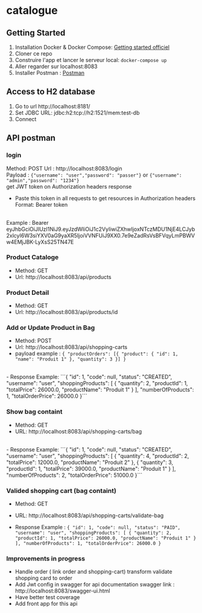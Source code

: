 # catalogue

## Getting Started

1. Installation Docker & Docker Compose: [Getting started officiel](https://docs.docker.com/engine/getstarted/)
2. Cloner ce repo
3. Construire l'app et lancer le serveur local: `docker-compose up`
4. Aller regarder sur localhost:8083
5. Installer Postman : [Postman](https://www.getpostman.com/downloads/)


## Access to H2 database

1. Go to url http://localhost:8181/
2. Set JDBC URL: jdbc:h2:tcp://h2:1521/mem:test-db
3. Connect


## API postman 

### login 

Method: POST
Url : http://localhost:8083/login <br/>
Payload : ```{"username": "user","password": "passer"}``` or ```{"username": "admin","password": "1234"}```
<br/>
get JWT token on Authorization headers response
<br/>
- Paste this token in all requests to get resources in Authorization headers
Format: Bearer token
<br/>
Example : Bearer eyJhbGciOiJIUzI1NiJ9.eyJzdWIiOiJ1c2VyIiwiZXhwIjoxNTczMDU1NjE4LCJyb2xlcyI6W3siYXV0aG9yaXR5IjoiVVNFUiJ9XX0.7e9eZadRsVsBFVqyLmPBWVw4EMjJBK-LyXsS25TN47E

### Product Cataloge

- Method: GET <br/>
- Url: http://localhost:8083/api/products

### Product Detail

- Method: GET <br/>
- Url: http://localhost:8083/api/products/id 

### Add or Update Product in Bag

- Method: POST <br/>
- Url: http://localhost:8083/api/shopping-carts <br/>
- payload example : ```{
  "productOrders": [{
   "product": {
   	 "id": 1,
     "name": "Produit 1"
    },
   "quantity": 3
  }]
}```
<br/>
- Response Example: ```{
    "id": 1,
    "code": null,
    "status": "CREATED",
    "username": "user",
    "shoppingProducts": [
        {
            "quantity": 2,
            "productId": 1,
            "totalPrice": 26000.0,
            "productName": "Produit 1"
        }
    ],
    "numberOfProducts": 1,
    "totalOrderPrice": 26000.0
}```

### Show bag containt

- Method: GET <br/>
- URL: http://localhost:8083/api/shopping-carts/bag
<br/>
- Response Example: ```{
    "id": 1,
    "code": null,
    "status": "CREATED",
    "username": "user",
    "shoppingProducts": [
        {
            "quantity": 4,
            "productId": 2,
            "totalPrice": 12000.0,
            "productName": "Produit 2"
        },
        {
            "quantity": 3,
            "productId": 1,
            "totalPrice": 39000.0,
            "productName": "Produit 1"
        }
    ],
    "numberOfProducts": 2,
    "totalOrderPrice": 51000.0
}```


### Valided shopping cart (bag containt)

- Method: GET
- URL: http://localhost:8083/api/shopping-carts/validate-bag

- Response Example : ```{
    "id": 1,
    "code": null,
    "status": "PAID",
    "username": "user",
    "shoppingProducts": [
        {
            "quantity": 2,
            "productId": 1,
            "totalPrice": 26000.0,
            "productName": "Produit 1"
        }
    ],
    "numberOfProducts": 1,
    "totalOrderPrice": 26000.0
}```

### Improvements in progress

- Handle order ( link order and shopping-cart) transform validate shopping card to order <br/>
- Add Jwt config in swagger for api documentation swagger link : http://localhost:8083/swagger-ui.html <br/>
- Have better test coverage <br/>
- Add front app for this api <br/>

